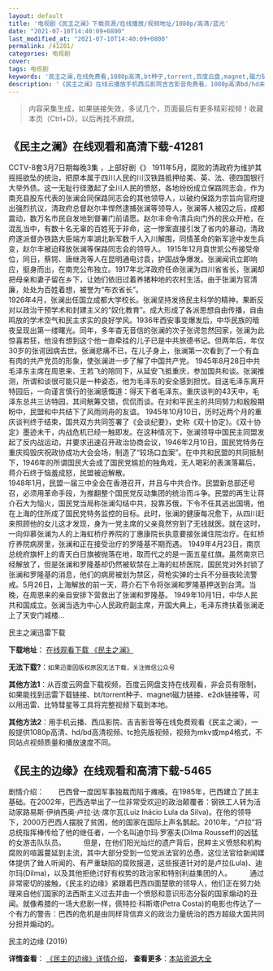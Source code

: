 ```yaml
---
layout: default
title: '电视剧《民主之澜》下载资源/在线播放/视频地址/1080p/高清/蓝光'
date: "2021-07-10T14:40:09+0800"
last_modified_at: "2021-07-10T14:40:09+0800"
permalink: /41281/
categories: 电视剧
cover:
tags: 电视剧
keywords: '民主之澜,在线免费看,1080p高清,bt种子,torrent,百度云盘,magnet,磁力链,迅雷下载资源'
description: '《民主之澜》在线云播放手机西瓜影院吉吉影音免费看，1080p高清bd/hd未删减完整版和tc抢先枪版，mkv/mp4格式，附带bt/torrent种子、magnet/磁力链、百度云盘、网盘资源迅雷下载链接'
---
```


>内容采集生成，如果链接失效，多试几个，页面最后有更多精彩视频！收藏本页（Ctrl+D)，以后再找不麻烦。


## 《民主之澜》在线观看和高清下载-41281

CCTV-8套3月7日期每晚3集&nbsp;，上部好剧《》 1911年5月，腐败的清政府为维护其摇摇欲坠的统治，把原本属于四川人民的川汉铁路抵押给美、英、法、德四国银行大举外债。这一无耻行径激起了全川人民的愤怒，各地纷纷成立保路同志会，作为南充县股东代表的张澜会同保路同志会的其他领导人，以破约保路为宗旨向官府提出强烈抗议，清政府总督赵尔丰悍然逮捕张澜等领导人，张澜等人被囚之后，成都震动，数万名市民自发地到督署门前请愿。赵尔丰命令清兵向门外的民众开枪，在混乱当中，有数十名无辜的百姓死于非命，这一惨案直接引发了省内的暴动，清政府遂派督办铁路大臣端方率湖北新军数千人入川解围，同情革命的新军途中发生兵变，赵尔丰被迫释放张澜等保路同志会的领导人。 1915年12月袁世凯公布接受帝位，同日，蔡锷、唐继尧等人在昆明通电讨袁，护国战争爆发。张澜闻讯立即响应，挺身而出，在南充公布独立。1917年北洋政府任命张澜为四川省省长，张澜却把母亲和妻子留在乡下，让她们依旧过着养猪种地的农村生活。由于张澜为官清廉，处处为百姓着想，被誉为&ldquo;布衣省长”。<br />1926年4月，张澜出任国立成都大学校长。张澜坚持发扬民主科学的精神，果断反对以政治干预学术和封建主义的“奴化教育”。成大形成了各派思想自由传播，自由鸣放的学术空气和民主求实的良好学风。1936年西安事变爆发后，中华民族的暗夜呈现出第一缕曙光。同年，多年杳无音信的张澜的次子张谔忽然回家，张澜为此惊喜若狂，他没有想到这个他一直牵挂的儿子已是中共旅德书记。但两年后，年仅30岁的张谔因病去世。张澜悲痛不已，在儿子身上，张澜第一次看到了一个有血有肉的共产党员的形象，使张澜进一步了解了中国共产党。 1945年8月28日中共毛泽东主席在周恩来、王若飞的陪同下，从延安飞抵重庆，参加国共和谈。张澜推测，所谓和谈很可能只是一种姿态，他为毛泽东的安全感到担忧。目送毛泽东离开特园后，一向谨言慎行的张澜感慨道：得天下者毛泽东。重庆谈判的43天中，毛泽东总共三访特园，其间觥筹交错，侃侃而谈。在对和平民主的共同努力和殷殷期盼中，民盟和中共结下了风雨同舟的友谊。 1945年10月10日，历时近两个月的重庆谈判终于结束，国共双方共同签署了《会谈纪要》，史称《双十协定》。《双十协定》墨迹未干，内战危机已经一触即发。在这种情况下，张澜领导中国民主同盟发起了反内战运动，并要求迅速召开政治协商会议，1946年2月10日，国民党特务在重庆捣毁庆祝政协成功大会会场，制造了“较场口血案&rdquo;。在中共和民盟的共同抵制下，1946年的所谓国民大会成了国民党尴尬的独角戏，无人喝彩的表演落幕后，蒋介石终于恼羞成怒，民盟被迫解散。<br />1948年1月，民盟一届三中全会在香港召开，并且与中共合作。民盟新总部还号召，必须用革命手段，为推翻整个国民党反动集团的统治而斗争。民盟的再生让蒋介石大为恼火，国民党当局称张澜勾结中共，投靠苏俄，下令不任其逃出国境，他在上海的住所成了国民党特务监控的目标。此时，张澜的健康每况愈下，从四川赶来照顾他的女儿这才发现，身为一党主席的父亲竟然穷到了无钱就医。就在这时，一向仰慕张澜为人的上海虹桥疗养院的丁惠康院长执意要接张澜住院治疗。在虹桥疗养院病房里，张澜和正在接受治疗的罗隆基不期而遇。 1949年4月23日，南京总统府旗杆上的青天白日旗被抛落在地，取而代之的是一面五星红旗。虽然南京已经解放了，但是张澜和罗隆基却仍然被软禁在上海的虹桥医院，国民党对外封锁了张澜和罗隆基的消息，他们的病房被划为禁区，荷枪实弹的士兵不分昼夜轮流警戒。5月26日，上海解放的前一天，蒋介石下令将张澜和罗隆基押送到台湾。当晚，在周恩来的亲自安排下营救出了张澜和罗隆基。 1949年10月1日，中华人民共和国成立。张澜当选为中心人民政府副主席，开国大典上，毛泽东搀扶着张澜走上了天安门城楼…


民主之澜迅雷下载

**下载地址**： [在线观看下载 《民主之澜》](https://www.993dy.com//vod-detail-id-11025.html) 


**无法下载?**：`如果迅雷因版权原因无法下载，关注微信公众号 `

**其他方法1**：从百度云网盘下载视频，百度云网盘支持在线观看，非会员有限制，如果能找到迅雷下载链接、bt/torrent种子、magnet磁力链接、e2dk链接等，可以用迅雷、比特彗星等工具将完整视频下载到本地。

**其他方法2**：用手机云播、西瓜影院、吉吉影音等在线免费观看《民主之澜》，一般提供1080p高清、hd/bd高清视频、tc抢先版视频，视频为mkv或mp4格式，不同站点视频质量和播放速度不同。


## 《民主的边缘》在线观看和高清下载-5465

剧情介绍：　　巴西曾一度因军事独裁而陷于瘫痪。在1985年，巴西建立了民主基础。在2002年，巴西选举出了一位非常受欢迎的政治颠覆者：钢铁工人转为活动家路易斯·伊纳西奥·卢拉·达·席尔瓦(Luiz Inácio Lula da Silva)。在他的领导下，2000万巴西人摆脱了贫困，他的国家在国际上声名鹊起。2010年，“卢拉”将总统指挥棒传给了他的继任者，一个名叫迪尔玛·罗塞夫(Dilma Rousseff)的凶猛的女游击队队员。  　　但是，在他们阳光灿烂的遗产背后，民粹主义愤怒和机构腐败的喧嚣蔓延到主流，其中大部分受到一位党派法官的怂恿，这位法官给新闻媒体提供了耸人听闻的、有严重缺陷的腐败报道，这些报道针对的是卢拉(Lula)、迪尔玛(Dilma)，以及其他拒绝讨好有权势的政治家和特别利益集团的人。  　　通过非常密切的接触，《民主的边缘》紧跟着巴西四面楚歌的领导人，他们正在努力处理来自他们国家的法西斯主义过去并由一个愤怒和意识形态分裂的国家煽动的丑闻。就像希腊的一场大悲剧一样，佩特拉·科斯塔(Petra Costa)的电影也传达了一个有力的警告：巴西的危机是由同样背信弃义的政治力量统治的西方超级大国共同分担并煽动的。


民主的边缘 (2019)

**详情查看**： [《民主的边缘》详情介绍](/movie/5465/)， **查看更多**：[本站资源大全](/movie/t/all/)

